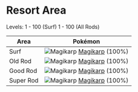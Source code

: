 # Resort Area
Levels: 1 - 100 (Surf) 1 - 100 (All Rods)

Area       | Pokémon
---        | ---
Surf       | ![][129]  [Magikarp] (100%)
Old Rod    | ![][129]  [Magikarp] (100%)
Good Rod   | ![][129]  [Magikarp] (100%)
Super Rod  | ![][129]  [Magikarp] (100%)


[129]: https://raw.githubusercontent.com/PokeAPI/sprites/master/sprites/pokemon/129.png "Magikarp"
[Magikarp]: /pokemon_changes/129.md
